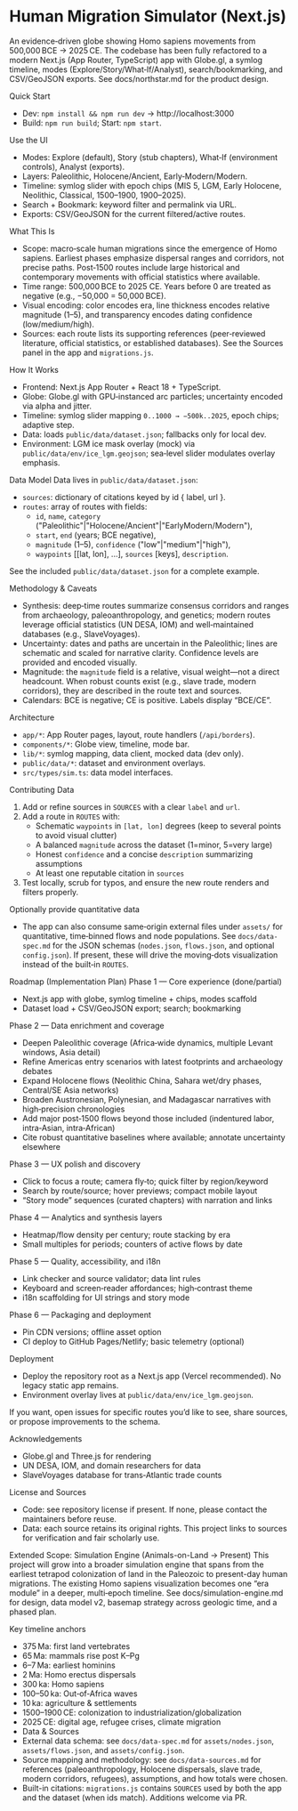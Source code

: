 # Human Migration Simulator (Next.js)

An evidence‑driven globe showing Homo sapiens movements from 500,000 BCE → 2025 CE. The codebase has been fully refactored to a modern Next.js (App Router, TypeScript) app with Globe.gl, a symlog timeline, modes (Explore/Story/What‑If/Analyst), search/bookmarking, and CSV/GeoJSON exports. See docs/northstar.md for the product design.


Quick Start
- Dev: `npm install && npm run dev` → http://localhost:3000
- Build: `npm run build`; Start: `npm start`.

Use the UI
- Modes: Explore (default), Story (stub chapters), What‑If (environment controls), Analyst (exports).
- Layers: Paleolithic, Holocene/Ancient, Early‑Modern/Modern.
- Timeline: symlog slider with epoch chips (MIS 5, LGM, Early Holocene, Neolithic, Classical, 1500–1900, 1900–2025).
- Search + Bookmark: keyword filter and permalink via URL.
- Exports: CSV/GeoJSON for the current filtered/active routes.


What This Is
- Scope: macro‑scale human migrations since the emergence of Homo sapiens. Earliest phases emphasize dispersal ranges and corridors, not precise paths. Post‑1500 routes include large historical and contemporary movements with official statistics where available.
- Time range: 500,000 BCE to 2025 CE. Years before 0 are treated as negative (e.g., −50,000 = 50,000 BCE).
- Visual encoding: color encodes era, line thickness encodes relative magnitude (1–5), and transparency encodes dating confidence (low/medium/high).
- Sources: each route lists its supporting references (peer‑reviewed literature, official statistics, or established databases). See the Sources panel in the app and `migrations.js`.


How It Works
- Frontend: Next.js App Router + React 18 + TypeScript.
- Globe: Globe.gl with GPU‑instanced arc particles; uncertainty encoded via alpha and jitter.
- Timeline: symlog slider mapping `0..1000 → −500k..2025`, epoch chips; adaptive step.
- Data: loads `public/data/dataset.json`; fallbacks only for local dev.
- Environment: LGM ice mask overlay (mock) via `public/data/env/ice_lgm.geojson`; sea‑level slider modulates overlay emphasis.


Data Model
Data lives in `public/data/dataset.json`:

- `sources`: dictionary of citations keyed by id { label, url }.
- `routes`: array of routes with fields:
  - `id`, `name`, `category` ("Paleolithic"|"Holocene/Ancient"|"EarlyModern/Modern"),
  - `start`, `end` (years; BCE negative),
  - `magnitude` (1–5), `confidence` ("low"|"medium"|"high"),
  - `waypoints` [[lat, lon], ...], `sources` [keys], `description`.

See the included `public/data/dataset.json` for a complete example.


Methodology & Caveats
- Synthesis: deep‑time routes summarize consensus corridors and ranges from archaeology, paleoanthropology, and genetics; modern routes leverage official statistics (UN DESA, IOM) and well‑maintained databases (e.g., SlaveVoyages).
- Uncertainty: dates and paths are uncertain in the Paleolithic; lines are schematic and scaled for narrative clarity. Confidence levels are provided and encoded visually.
- Magnitude: the `magnitude` field is a relative, visual weight—not a direct headcount. When robust counts exist (e.g., slave trade, modern corridors), they are described in the route text and sources.
- Calendars: BCE is negative; CE is positive. Labels display “BCE/CE”.


Architecture
- `app/*`: App Router pages, layout, route handlers (`/api/borders`).
- `components/*`: Globe view, timeline, mode bar.
- `lib/*`: symlog mapping, data client, mocked data (dev only).
- `public/data/*`: dataset and environment overlays.
- `src/types/sim.ts`: data model interfaces.


Contributing Data
1) Add or refine sources in `SOURCES` with a clear `label` and `url`.
2) Add a route in `ROUTES` with:
   - Schematic `waypoints` in `[lat, lon]` degrees (keep to several points to avoid visual clutter)
   - A balanced `magnitude` across the dataset (1=minor, 5=very large)
   - Honest `confidence` and a concise `description` summarizing assumptions
   - At least one reputable citation in `sources`
3) Test locally, scrub for typos, and ensure the new route renders and filters properly.

Optionally provide quantitative data
- The app can also consume same‑origin external files under `assets/` for quantitative, time‑binned flows and node populations. See `docs/data-spec.md` for the JSON schemas (`nodes.json`, `flows.json`, and optional `config.json`). If present, these will drive the moving‑dots visualization instead of the built‑in `ROUTES`.


Roadmap (Implementation Plan)
Phase 1 — Core experience (done/partial)
- Next.js app with globe, symlog timeline + chips, modes scaffold
- Dataset load + CSV/GeoJSON export; search; bookmarking

Phase 2 — Data enrichment and coverage
- Deepen Paleolithic coverage (Africa‑wide dynamics, multiple Levant windows, Asia detail)
- Refine Americas entry scenarios with latest footprints and archaeology debates
- Expand Holocene flows (Neolithic China, Sahara wet/dry phases, Central/SE Asia networks)
- Broaden Austronesian, Polynesian, and Madagascar narratives with high‑precision chronologies
- Add major post‑1500 flows beyond those included (indentured labor, intra‑Asian, intra‑African)
- Cite robust quantitative baselines where available; annotate uncertainty elsewhere

Phase 3 — UX polish and discovery
- Click to focus a route; camera fly‑to; quick filter by region/keyword
- Search by route/source; hover previews; compact mobile layout
- “Story mode” sequences (curated chapters) with narration and links

Phase 4 — Analytics and synthesis layers
- Heatmap/flow density per century; route stacking by era
- Small multiples for periods; counters of active flows by date

Phase 5 — Quality, accessibility, and i18n
- Link checker and source validator; data lint rules
- Keyboard and screen‑reader affordances; high‑contrast theme
- i18n scaffolding for UI strings and story mode

Phase 6 — Packaging and deployment
- Pin CDN versions; offline asset option
- CI deploy to GitHub Pages/Netlify; basic telemetry (optional)

Deployment
- Deploy the repository root as a Next.js app (Vercel recommended). No legacy static app remains.
- Environment overlay lives at `public/data/env/ice_lgm.geojson`.

If you want, open issues for specific routes you’d like to see, share sources, or propose improvements to the schema.


Acknowledgements
- Globe.gl and Three.js for rendering
- UN DESA, IOM, and domain researchers for data
- SlaveVoyages database for trans‑Atlantic trade counts


License and Sources
- Code: see repository license if present. If none, please contact the maintainers before reuse.
- Data: each source retains its original rights. This project links to sources for verification and fair scholarly use.


Extended Scope: Simulation Engine (Animals-on-Land → Present)
This project will grow into a broader simulation engine that spans from the earliest tetrapod colonization of land in the Paleozoic to present-day human migrations. The existing Homo sapiens visualization becomes one “era module” in a deeper, multi‑epoch timeline. See docs/simulation-engine.md for design, data model v2, basemap strategy across geologic time, and a phased plan.

Key timeline anchors
- 375 Ma: first land vertebrates
- 65 Ma: mammals rise post K–Pg
- 6–7 Ma: earliest hominins
- 2 Ma: Homo erectus dispersals
- 300 ka: Homo sapiens
- 100–50 ka: Out‑of‑Africa waves
- 10 ka: agriculture & settlements
- 1500–1900 CE: colonization to industrialization/globalization
- 2025 CE: digital age, refugee crises, climate migration
- Data & Sources
- External data schema: see `docs/data-spec.md` for `assets/nodes.json`, `assets/flows.json`, and `assets/config.json`.
- Source mapping and methodology: see `docs/data-sources.md` for references (paleoanthropology, Holocene dispersals, slave trade, modern corridors, refugees), assumptions, and how totals were chosen.
- Built-in citations: `migrations.js` contains `SOURCES` used by both the app and the dataset (when ids match). Additions welcome via PR.
